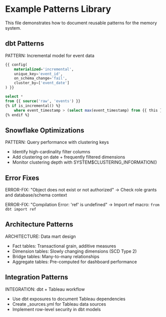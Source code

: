 # Example Patterns Library

This file demonstrates how to document reusable patterns for the memory system.

## dbt Patterns

PATTERN: Incremental model for event data
```sql
{{ config(
    materialized='incremental',
    unique_key='event_id',
    on_schema_change='fail',
    cluster_by=['event_date']
) }}

select *
from {{ source('raw', 'events') }}
{% if is_incremental() %}
    where event_timestamp > (select max(event_timestamp) from {{ this }})
{% endif %}
```

## Snowflake Optimizations

PATTERN: Query performance with clustering keys
- Identify high-cardinality filter columns
- Add clustering on date + frequently filtered dimensions
- Monitor clustering depth with SYSTEM$CLUSTERING_INFORMATION()

## Error Fixes

ERROR-FIX: "Object does not exist or not authorized" -> Check role grants and database/schema context

ERROR-FIX: "Compilation Error: 'ref' is undefined" -> Import ref macro: `from dbt import ref`

## Architecture Patterns

ARCHITECTURE: Data mart design
- Fact tables: Transactional grain, additive measures
- Dimension tables: Slowly changing dimensions (SCD Type 2)
- Bridge tables: Many-to-many relationships
- Aggregate tables: Pre-computed for dashboard performance

## Integration Patterns

INTEGRATION: dbt + Tableau workflow
- Use dbt exposures to document Tableau dependencies
- Create _sources.yml for Tableau data sources
- Implement row-level security in dbt models